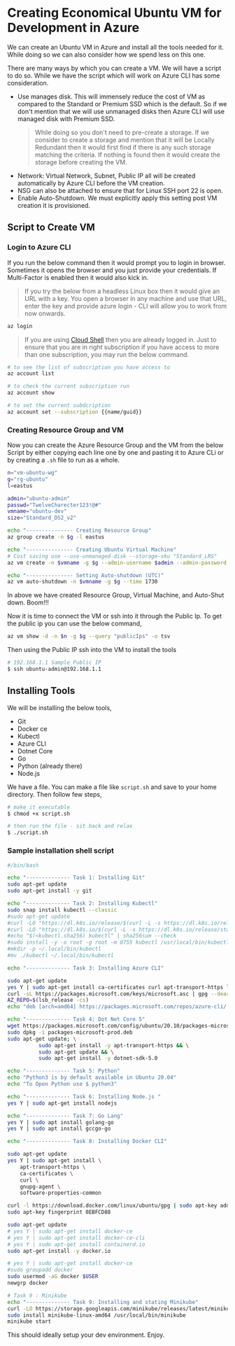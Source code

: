 # Creating Economical Ubuntu VM for Development in Azure

We can create an Ubuntu VM in Azure and install all the tools needed for it. While doing so we can also consider how we spend less on this one.

There are many ways by which you can create a VM. We will have a script to do so. While we have the script which will work on Azure CLI has some consideration.

- Use manages disk. This will immensely reduce the cost of VM as compared to the Standard or Premium SSD which is the default. So if we don't mention that we will use unmanaged disks then Azure CLI will use managed disk with Premium SSD.
  > While doing so you don't need to pre-create a storage. If we consider to create a storage and mention that it will be Locally Redundant then it would first find if there is any such storage matching the criteria. If nothing is found then it would create the storage before creating the VM.
- Network: Virtual Network, Subnet, Public IP all will be created automatically by Azure CLI before the VM creation.
- NSG can also be attached to ensure that for Linux SSH port 22 is open.
- Enable Auto-Shutdown. We must explicitly apply this setting post VM creation it is provisioned.

## Script to Create VM

### Login to Azure CLI

If you run the below command then it would prompt you to login in browser. Sometimes it opens the browser and you just provide your credentials. If Multi-Factor is enabled then it would also kick in.

> If you try the below from a headless Linux box then it would give an URL with a key. You open a browser in any machine and use that URL, enter the key and provide azure login - CLI will allow you to work from now onwards.

```bash
az login 
```

> If you are using [Cloud Shell](https://shell.azure.com) then you are already logged in. Just to ensure that you are in right subscription if you have access to more than one subscription, you may run the below command.

```sh
# to see the list of subscription you have access to 
az account list

# to check the current subscription run
az account show

# to set the current subdcription 
az account set --subscription {{name/guid}}
```

### Creating Resource Group and VM

Now you can create the Azure Resource Group and the VM from the below Script by either copying each line one by one and pasting it to Azure CLi or by creating a `.sh` file to run as a whole.

```sh
n="vm-ubuntu-wg"
g="rg-ubuntu"
l=eastus

admin="ubuntu-admin"
passwd="TwelveCharecter123!@#"
vmname="ubuntu-dev"
size="Standard_DS2_v2"

echo "--------------- Creating Resource Group"
az group create -n $g -l eastus

echo "--------------- Creating Ubuntu Virtual Machine"
# Cost saving use --use-unmanaged-disk --storage-sku "Standard_LRS"
az vm create -n $vmname -g $g --admin-username $admin --admin-password $passwd --authentication-type password --os-disk-size-gb 200 --image ubuntults --size $size

echo "--------------- Setting Auto-shutdown (UTC)"
az vm auto-shutdown -n $vmname -g $g --time 1730
```

In above we have created Resource Group, Virtual Machine, and Auto-Shut down. Boom!!!

Now it is time to connect the VM or ssh into it through the Public Ip. To get the public ip you can use the below command,

```sh
az vm show -d -n $n -g $g --query "publicIps" -o tsv
```

Then using the Public IP ssh into the VM to install the tools

```sh
# 192.168.1.1 Sample Public IP
$ ssh ubuntu-admin@192.168.1.1
```

## Installing Tools

We will be installing the below tools,

- Git
- Docker ce
- Kubectl
- Azure CLI
- Dotnet Core
- Go
- Python (already there)
- Node.js

We have a file. You can make a file like `script.sh` and save to your home directory. Then follow few steps,

```sh
# make it executable 
$ chmod +x script.sh

# then run the file - sit back and relax
$ ./script.sh
```

### Sample installation shell script

```sh
#/bin/bash

echo "-------------- Task 1: Installing Git"
sudo apt-get update
sudo apt-get install -y git

echo "-------------- Task 2: Installing Kubectl"
sudo snap install kubectl --classic
#sudo apt-get update
#curl -LO "https://dl.k8s.io/release/$(curl -L -s https://dl.k8s.io/release/stable.txt)/bin/linux/amd64/kubectl"
#curl -LO "https://dl.k8s.io/$(curl -L -s https://dl.k8s.io/release/stable.txt)/bin/linux/amd64/kubectl.sha256"
#echo "$(<kubectl.sha256) kubectl" | sha256sum --check
#sudo install -y -o root -g root -m 0755 kubectl /usr/local/bin/kubectl
#mkdir -p ~/.local/bin/kubectl
#mv ./kubectl ~/.local/bin/kubectl

echo "-------------- Task 3: Installing Azure CLI"

sudo apt-get update
yes Y | sudo apt-get install ca-certificates curl apt-transport-https lsb-release gnupg
curl -sL https://packages.microsoft.com/keys/microsoft.asc | gpg --dearmor | sudo tee /etc/apt/trusted.gpg.d/microsoft.gpg > /dev/null
AZ_REPO=$(lsb_release -cs)
echo "deb [arch=amd64] https://packages.microsoft.com/repos/azure-cli/ $AZ_REPO main" | sudo tee /etc/apt/sources.list.d/azure-cli.list

echo "-------------- Task 4: Dot Net Core 5"
wget https://packages.microsoft.com/config/ubuntu/20.10/packages-microsoft-prod.deb -O packages-microsoft-prod.deb
sudo dpkg -i packages-microsoft-prod.deb
sudo apt-get update; \
          sudo apt-get install -y apt-transport-https && \
          sudo apt-get update && \
          sudo apt-get install -y dotnet-sdk-5.0

echo "-------------- Task 5: Python"
echo "Python3 is by default available in Ubuntu 20.04"
echo "To Open Python use $ python3"

echo "-------------- Task 6: Installing Node.js "
yes Y | sudo apt-get install nodejs

echo "-------------- Task 7: Go Lang"
yes Y | sudo apt install golang-go
yes Y | sudo apt install gccgo-go

echo "-------------- Task 8: Installing Docker CLI"

sudo apt-get update
yes Y | sudo apt-get install \
    apt-transport-https \
    ca-certificates \
    curl \
    gnupg-agent \
    software-properties-common

curl -l https://download.docker.com/linux/ubuntu/gpg | sudo apt-key add -
sudo apt-key fingerprint 0EBFCD88

sudo apt-get update
# yes Y | sudo apt-get install docker-ce
# yes Y | sudo apt-get install docker-ce-cli
# yes Y | sudo apt-get install containerd.io
sudo apt-get install -y docker.io

# yes Y | sudo apt-get install docker-ce
#sudo groupadd docker
sudo usermod -aG docker $USER
newgrp docker

# Task 9 : Minikube
echo "-------------- Task 9: Installing and stating Minikube"
curl -LO https://storage.googleapis.com/minikube/releases/latest/minikube-linux-amd64
sudo install minikube-linux-amd64 /usr/local/bin/minikube
minikube start
```

This should ideally setup your dev environment. Enjoy.